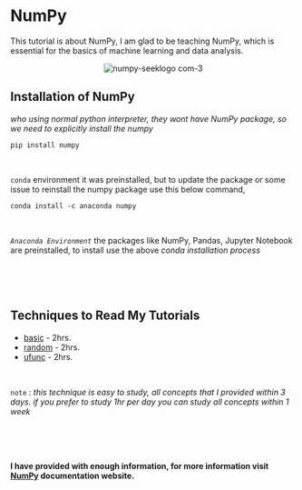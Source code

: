 # NumPy
This tutorial is about NumPy, I am glad to be teaching NumPy, which is essential for the basics of machine learning and data analysis.

<div align='center'>
  
  ![numpy-seeklogo com-3](https://github.com/arul637/NumPy/assets/95573091/4355f934-490f-48c3-b54e-0d600136f023)

</div>

## Installation of NumPy
*who using normal python interpreter, they wont have NumPy package, so we need to explicitly install the numpy*
             
    pip install numpy

<br>

`conda` environment it was preinstalled, but to update the package or some issue to reinstall the numpy package use this below command,

    conda install -c anaconda numpy

<br>

*`Anaconda Environment`* the packages like NumPy, Pandas, Jupyter Notebook are preinstalled, to install use the above *conda installation process*

<br><br><br>

## Techniques to Read My Tutorials
  - [basic](https://github.com/arul637/NumPy/tree/main/basic) - 2hrs.
  - [random](https://github.com/arul637/NumPy/tree/main/random) - 2hrs.
  - [ufunc](https://github.com/arul637/NumPy/tree/main/ufunc) - 2hrs.
<br>

`note` : *this technique is easy to study, all concepts that I provided within 3 days. if you prefer to study 1hr per day you can study all concepts within 1 week*

<br><br><br>

**I have provided with enough information, for more information visit [NumPy](https://numpy.org/doc) documentation website.**
